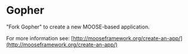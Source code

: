 Gopher
=====

"Fork Gopher" to create a new MOOSE-based application.

For more information see: [http://mooseframework.org/create-an-app/](http://mooseframework.org/create-an-app/)
